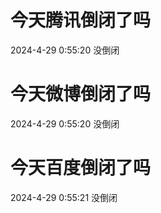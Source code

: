 # 今天腾讯倒闭了吗

2024-4-29 0:55:20 没倒闭

# 今天微博倒闭了吗

2024-4-29 0:55:20 没倒闭

# 今天百度倒闭了吗

2024-4-29 0:55:21 没倒闭

